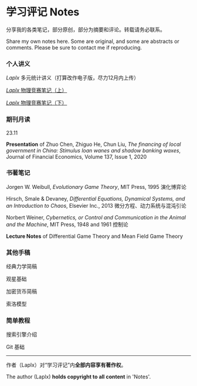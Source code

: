 # 学习评记 Notes

分享我的各类笔记，部分原创，部分为摘要和评论。转载请务必联系。

Share my own notes here. Some are original, and some are abstracts or comments. Please be sure to contact me if reproducing.

### 个人讲义

*Laplx* 多元统计讲义（打算改作电子版，尽力12月内上传）

[*Laplx* 物理竞赛笔记（上）](note/phy-1.pdf)

[*Laplx* 物理竞赛笔记（下）](note/phy-2.pdf)

### 期刊月读

23.11

**Presentation** of Zhuo Chen, Zhiguo He, Chun Liu, *The financing of local government in China: Stimulus loan wanes and shadow banking waxes*, Journal of Financial Economics, Volume 137, Issue 1, 2020

### 书著笔记

Jorgen W. Weibull, *Evolutionary Game Theory*, MIT Press, 1995  演化博弈论  

Hirsch, Smale & Devaney, *Differential Equations, Dynamical Systems, and an Introduction to Chaos*,  Elsevier Inc., 2013  微分方程、动力系统与混沌引论

Norbert Weiner, *Cybernetics, or Control and Communication in the Animal and the Machine*, MIT Press, 1948 and 1961  控制论

**Lecture Notes** of Differential Game Theory and Mean Field Game Theory

### 其他手稿

经典力学简稿

观星基础

加密货币简稿

索洛模型

### 简单教程

搜索引擎介绍

Git 基础

---

作者（Laplx）对“学习评记”内**全部内容享有著作权**。

The author (Laplx) **holds copyright to all content** in 'Notes'.